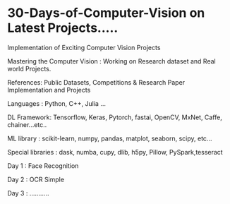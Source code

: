 # 30-Days-of-Computer-Vision on Latest Projects.....

Implementation of Exciting Computer Vision Projects

Mastering the Computer Vision : Working on Research dataset and Real world Projects.

References: Public Datasets, Competitions & Research Paper Implementation and Projects 

Languages : Python, C++, Julia ...

DL Framework: Tensorflow, Keras, Pytorch, fastai, OpenCV, MxNet, Caffe, chainer...etc..

ML library : scikit-learn, numpy, pandas, matplot, seaborn, scipy, etc...

Special libraries : dask, numba, cupy, dlib, h5py, Pillow, PySpark,tesseract 

Day 1 : Face Recognition 

Day 2 : OCR Simple 

Day 3 : ...........



